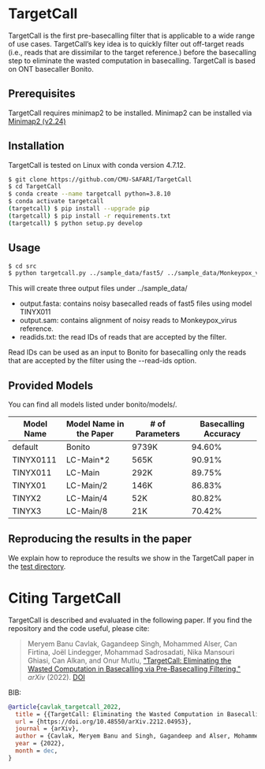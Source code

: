 # TargetCall

TargetCall is the first pre-basecalling filter that is applicable to a wide range of use cases. TargetCall’s key idea is to quickly filter out off-target reads (i.e., reads that are dissimilar to the target reference.) before the basecalling step to eliminate the wasted computation in basecalling. TargetCall is based on ONT basecaller Bonito.

## Prerequisites

TargetCall requires minimap2 to be installed. Minimap2 can be installed via [Minimap2 (v2.24)](https://github.com/lh3/minimap2/releases/tag/v2.24)

## Installation
TargetCall is tested on Linux with conda version 4.7.12.

```bash
$ git clone https://github.com/CMU-SAFARI/TargetCall
$ cd TargetCall
$ conda create --name targetcall python=3.8.10
$ conda activate targetcall
(targetcall) $ pip install --upgrade pip
(targetcall) $ pip install -r requirements.txt
(targetcall) $ python setup.py develop
```

## Usage

```bash
$ cd src
$ python targetcall.py ../sample_data/fast5/ ../sample_data/Monkeypox_virus.fasta TINYX011 ../sample_data/
```
This will create three output files under ../sample_data/
- output.fasta: contains noisy basecalled reads of fast5 files using model TINYX011
- output.sam: contains alignment of noisy reads to Monkeypox_virus reference.
- readids.txt: the read IDs of reads that are accepted by the filter.

Read IDs can be used as an input to Bonito for basecalling only the reads that are accepted by the filter using the --read-ids option.

## Provided Models

You can find all models listed under bonito/models/.

| Model Name  | Model Name in the Paper | # of Parameters  | Basecalling Accuracy |
| ------------- | ------------- | ------------- | ------------- |
| default  | Bonito  | 9739K  | 94.60%  |
| TINYX0111  | LC-Main*2  | 565K  | 90.91%  |
| TINYX011  | LC-Main  | 292K  | 89.75%  |
| TINYX01  | LC-Main/2  | 146K  | 86.83%  |
| TINYX2  | LC-Main/4 | 52K  | 80.82%  |
| TINYX3  | LC-Main/8  | 21K  | 70.42%  |

## Reproducing the results in the paper

We explain how to reproduce the results we show in the TargetCall paper in the [test directory](./test/).

# <a name="cite"></a>Citing TargetCall

 TargetCall is described and evaluated in the following paper. If you find the repository and the code useful, please cite:

> Meryem Banu Cavlak, Gagandeep Singh, Mohammed Alser, Can Firtina, Joël Lindegger, 
> Mohammad Sadrosadati, Nika Mansouri Ghiasi, Can Alkan, and Onur Mutlu,
> ["TargetCall: Eliminating the Wasted Computation in Basecalling via Pre-Basecalling Filtering,"](https://arxiv.org/abs/2212.04953)
> *arXiv* (2022). [DOI](https://doi.org/10.48550/arXiv.2212.04953)


BIB:

```bibtex
@article{cavlak_targetcall_2022,
  title = {{TargetCall: Eliminating the Wasted Computation in Basecalling via Pre-Basecalling Filtering}},
  url = {https://doi.org/10.48550/arXiv.2212.04953},
  journal = {arXiv},
  author = {Cavlak, Meryem Banu and Singh, Gagandeep and Alser, Mohammed and Firtina, Can and Lindegger, Joël and Sadrosadati, Mohammad and Ghiasi, Nika Mansouri and Alkan, Can and Mutlu, Onur},
  year = {2022},
  month = dec,
}
```
